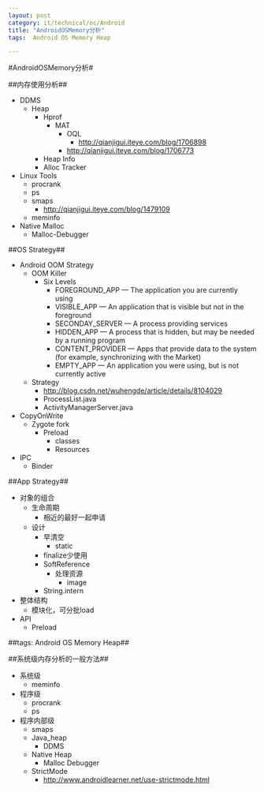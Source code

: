 ```yaml
---
layout: post
category: it/technical/os/Android
title: "AndroidOSMemory分析"
tags:  Android OS Memory Heap

---
```

#AndroidOSMemory分析#



##内存使用分析##
* DDMS
  * Heap
    * Hprof
      * MAT
        * OQL
          * http://qianjigui.iteye.com/blog/1706898
        * http://qianjigui.iteye.com/blog/1706773
    * Heap Info
    * Alloc Tracker
* Linux Tools
  * procrank
  * ps
  * smaps
    * http://qianjigui.iteye.com/blog/1479109
  * meminfo
* Native Malloc
  * Malloc-Debugger



##OS Strategy##
* Android OOM Strategy
  * OOM Killer
    * Six Levels
      * FOREGROUND_APP — The application you are currently using 
      * VISIBLE_APP — An application that is visible but not in the foreground 
      * SECONDAY_SERVER — A process providing services
      * HIDDEN_APP — A process that is hidden, but may be needed by a running program
      * CONTENT_PROVIDER — Apps that provide data to the system (for example, synchronizing with the Market)
      * EMPTY_APP — An application you were using, but is not currently active
  * Strategy
    * http://blog.csdn.net/wuhengde/article/details/8104029
    * ProcessList.java
    * ActivityManagerServer.java
* CopyOnWrite
  * Zygote fork
    * Preload
      * classes
      * Resources
* IPC
  * Binder



##App Strategy##
* 对象的组合
  * 生命周期
    * 相近的最好一起申请
  * 设计
    * 早清空
      * static
    * finalize少使用
    * SoftReference
      * 处理资源
        * image
    * String.intern
* 整体结构
  * 模块化，可分批load
* API
  * Preload



##tags: Android OS Memory Heap##



##系统级内存分析的一般方法##
* 系统级
  * meminfo
* 程序级
  * procrank
  * ps
* 程序内部级
  * smaps
  * Java_heap
    * DDMS
  * Native Heap
    * Malloc Debugger
  * StrictMode
    * http://www.androidlearner.net/use-strictmode.html
